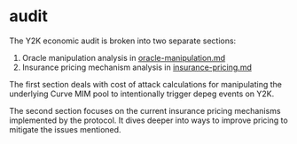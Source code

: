 # audit

The Y2K economic audit is broken into two separate sections:

1. Oracle manipulation analysis in [oracle-manipulation.md](./oracle-manipulation.md)
2. Insurance pricing mechanism analysis in [insurance-pricing.md](./insurance-pricing.md)

The first section deals with cost of attack calculations for manipulating the underlying Curve MIM
pool to intentionally trigger depeg events on Y2K.

The second section focuses on the current insurance pricing mechanisms implemented by the protocol.
It dives deeper into ways to improve pricing to mitigate the issues mentioned.